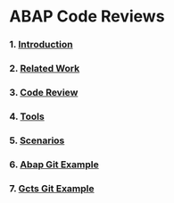 
# ABAP Code Reviews
### 1. [Introduction](../src/introduction.md)

### 2. [Related Work](../src/related_work.md)

### 3. [Code Review](../src/code_review.md)

### 4. [Tools](../src/tools.md)

### 5. [Scenarios](../src/scenarios.md)

### 6. [Abap Git Example](../src/abapgit_example.md)

### 7. [Gcts Git Example](../src/gcts_example.md)
